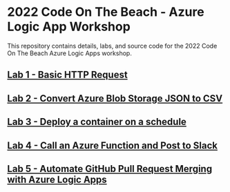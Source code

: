 # 2022 Code On The Beach - Azure Logic App Workshop
This repository contains details, labs, and source code for the 2022 Code On The Beach Azure Logic Apps workshop. 

## [Lab 1 - Basic HTTP Request](Lab1)

## [Lab 2 - Convert Azure Blob Storage JSON to CSV](Lab2)

## [Lab 3 - Deploy a container on a schedule](Lab3)

## [Lab 4 - Call an Azure Function and Post to Slack](Lab4)

## [Lab 5 - Automate GitHub Pull Request Merging with Azure Logic Apps](Lab5)
